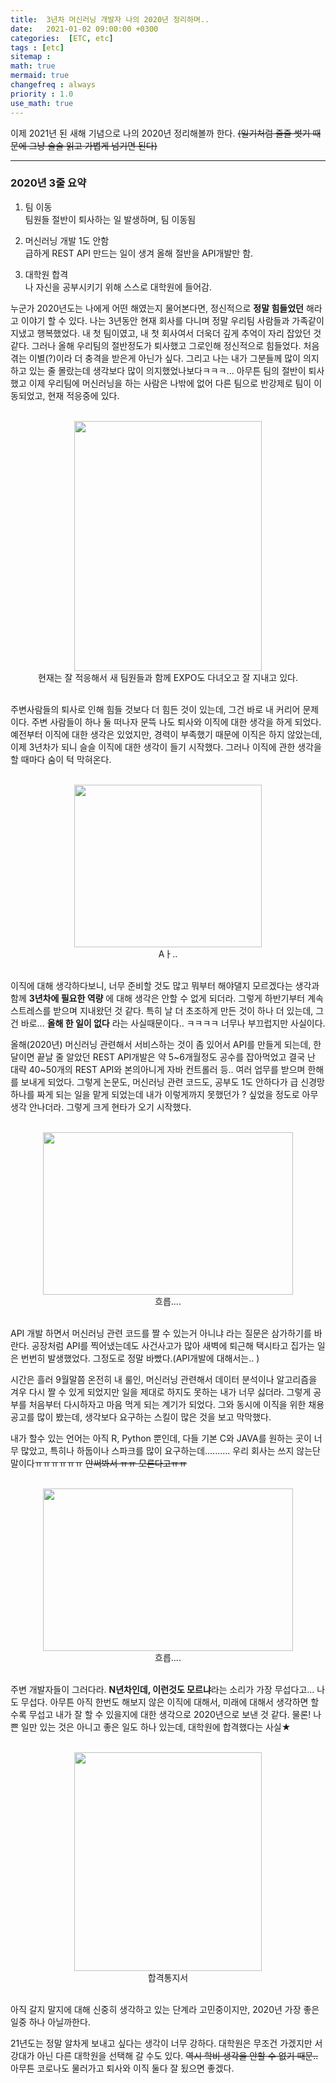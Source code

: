 ```yaml
---
title:  3년차 머신러닝 개발자 나의 2020년 정리하며..
date:   2021-01-02 09:00:00 +0300
categories:  [ETC, etc]
tags : [etc]
sitemap :
math: true
mermaid: true
changefreq : always
priority : 1.0
use_math: true
---
```



이제 2021년 된 새해 기념으로 나의 2020년 정리해볼까 한다. ~~(일기처럼 줄줄 썻기 때문에 그냥 술술 읽고 가볍게 넘기면 된다)~~

----------

### 2020년 3줄 요약 

1. 팀 이동  
팀원들 절반이 퇴사하는 일 발생하며, 팀 이동됨    

2. 머신러닝 개발 1도 안함   
급하게 REST API 만드는 일이 생겨 올해 절반을 API개발만 함.   


3. 대학원 합격  
나 자신을 공부시키기 위해 스스로 대학원에 들어감.


누군가 2020년도는 나에게 어떤 해였는지 물어본다면, 정신적으로 **정말 힘들었던** 해라고 이야기 할 수 있다. 나는 3년동안 현재 회사를 다니며 정말 우리팀 사람들과 가족같이 지냈고 행복했었다. 내 첫 팀이였고, 내 첫 회사여서 더욱더 깊게 추억이 자리 잡았던 것 같다. 그러나 올해 우리팀의 절반정도가 퇴사했고 그로인해 정신적으로 힘들었다. 처음 겪는 이별(?)이라 더 충격을 받은게 아닌가 싶다. 그리고 나는 내가 그분들께 많이 의지하고 있는 줄 몰랐는데 생각보다 많이 의지했었나보다ㅋㅋㅋ... 아무튼 팀의 절반이 퇴사했고 이제 우리팀에 머신러닝을 하는 사람은 나밖에 없어 다른 팀으로 반강제로 팀이 이동되었고, 현재 적응중에 있다.  

<br>
<center><img src="../../assets/images/0.jpg"  width="300" height="400" ></center>
<center>현재는 잘 적응해서 새 팀원들과 함께 EXPO도 다녀오고 잘 지내고 있다.</center>
<br/>


주변사람들의 퇴사로 인해 힘들 것보다 더 힘든 것이 있는데, 그건 바로 내 커리어 문제이다. 주변 사람들이 하나 둘 떠나자 문뜩 나도 퇴사와 이직에 대한 생각을 하게 되었다. 예전부터 이직에 대한 생각은 있었지만, 경력이 부족했기 때문에 이직은 하지 않았는데, 이제 3년차가 되니 슬슬 이직에 대한 생각이 들기 시작했다. 그러나 이직에 관한 생각을 할 때마다 숨이 턱 막혀온다.  


<br>
<center><img src="../../assets/images/1.jpg"  width="300" height="260" ></center>
<center>Aㅏ..</center> 

<br/>

이직에 대해 생각하다보니, 너무 준비할 것도 많고 뭐부터 해야댈지 모르겠다는 생각과 함께 **3년차에 필요한 역량** 에 대해 생각은 안할 수 없게 되더라. 그렇게 하반기부터 계속 스트레스를 받으며 지내왔던 것 같다. 특히 날 더 초조하게 만든 것이 하나 더 있는데, 그건 바로... **올해 한 일이 없다** 라는 사실때문이다.. ㅋㅋㅋㅋ 너무나 부끄럽지만 사실이다.   

올해(2020년) 머신러닝 관련해서 서비스하는 것이 좀 있어서 API를 만들게 되는데, 한달이면 끝날 줄 알았던 REST API개발은 약 5~6개월정도 공수를 잡아먹었고 결국 난 대략 40~50개의 REST API와 본의아니게 자바 컨트롤러 등.. 여러 업무를 받으며 한해를 보내게 되었다. 그렇게 논문도, 머신러닝 관련 코드도, 공부도 1도 안하다가 급 신경망 하나를 짜게 되는 일을 맡게 되었는데 내가 이렇게까지 못했던가 ? 싶었을 정도로 아무 생각 안나더라. 그렇게 크게 현타가 오기 시작했다.  

<br>

<center><img src="../../assets/images/3.png"  width="400" height="260" ></center>
<center>흐릅....</center> 


<br/>

API 개발 하면서 머신러닝 관련 코드를 짤 수 있는거 아니냐 라는 질문은 삼가하기를 바란다. 공장처럼 API를 찍어냈는데도 사건사고가 많아 새벽에 퇴근해 택시타고 집가는 일은 번번히 발생했었다. 그정도로 정말 바빴다.(API개발에 대해서는.. ) 

시간은 흘러 9월말쯤 온전히 내 룰인, 머신러닝 관련해서 데이터 분석이나 알고리즘을 겨우 다시 짤 수 있게 되었지만 일을 제대로 하지도 못하는 내가 너무 싫더라. 그렇게 공부를 처음부터 다시하자고 마음 먹게 되는 계기가 되었다. 그와 동시에 이직을 위한 채용공고를 많이 봤는데, 생각보다 요구하는 스킬이 많은 것을 보고 막막했다. 

내가 할수 있는 언어는 아직 R, Python 뿐인데, 다들 기본 C와 JAVA를 원하는 곳이 너무 많았고, 특히나 하둡이나 스파크를 많이 요구하는데.......... 우리 회사는 쓰지 않는단말이다ㅠㅠㅠㅠㅠㅠ ~~안써봐서 ㅠㅠ 모른다고ㅠㅠ~~

<br>

<center><img src="../../assets/images/2.png"  width="400" height="260" ></center>
<center>흐릅....</center>  

<br/>


주변 개발자들이 그러다라. **N년차인데, 이런것도 모르냐**라는 소리가 가장 무섭다고... 나도 무섭다. 아무튼 아직 한번도 해보지 않은 이직에 대해서, 미래에 대해서 생각하면 할수록 무섭고 내가 잘 할 수 있을지에 대한 생각으로 2020년으로 보낸 것 같다. 물론! 나쁜 일만 있는 것은 아니고 좋은 일도 하나 있는데, 대학원에 합격했다는 사실★  

<br>  
<center><img src="../../assets/images/4.png"  width="300" height="350" ></center>
<center>합격통지서</center>
  
<br/>

아직 갈지 말지에 대해 신중히 생각하고 있는 단계라 고민중이지만, 2020년 가장 좋은 일중 하나 아닐까한다.  


21년도는 정말 알차게 보내고 싶다는 생각이 너무 강하다. 대학원은 무조건 가겠지만 서강대가 아닌 다른 대학원을 선택해 갈 수도 있다. ~~역시 학비 생각을 안할 수 없기 때문..~~ 아무튼 코로나도 물러가고 퇴사와 이직 둘다 잘 됬으면 좋겠다. 


